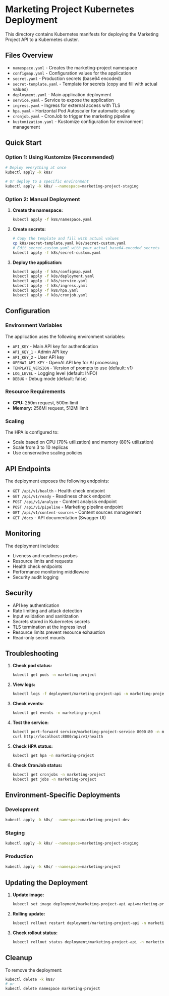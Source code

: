 # Marketing Project Kubernetes Deployment

This directory contains Kubernetes manifests for deploying the Marketing Project API to a Kubernetes cluster.

## Files Overview

- `namespace.yaml` - Creates the marketing-project namespace
- `configmap.yaml` - Configuration values for the application
- `secret.yaml` - Production secrets (base64 encoded)
- `secret-template.yaml` - Template for secrets (copy and fill with actual values)
- `deployment.yaml` - Main application deployment
- `service.yaml` - Service to expose the application
- `ingress.yaml` - Ingress for external access with TLS
- `hpa.yaml` - Horizontal Pod Autoscaler for automatic scaling
- `cronjob.yaml` - CronJob to trigger the marketing pipeline
- `kustomization.yaml` - Kustomize configuration for environment management

## Quick Start

### Option 1: Using Kustomize (Recommended)

```bash
# Deploy everything at once
kubectl apply -k k8s/

# Or deploy to a specific environment
kubectl apply -k k8s/ --namespace=marketing-project-staging
```

### Option 2: Manual Deployment

1. **Create the namespace:**
   ```bash
   kubectl apply -f k8s/namespace.yaml
   ```

2. **Create secrets:**
   ```bash
   # Copy the template and fill with actual values
   cp k8s/secret-template.yaml k8s/secret-custom.yaml
   # Edit secret-custom.yaml with your actual base64-encoded secrets
   kubectl apply -f k8s/secret-custom.yaml
   ```

3. **Deploy the application:**
   ```bash
   kubectl apply -f k8s/configmap.yaml
   kubectl apply -f k8s/deployment.yaml
   kubectl apply -f k8s/service.yaml
   kubectl apply -f k8s/ingress.yaml
   kubectl apply -f k8s/hpa.yaml
   kubectl apply -f k8s/cronjob.yaml
   ```

## Configuration

### Environment Variables

The application uses the following environment variables:

- `API_KEY` - Main API key for authentication
- `API_KEY_1` - Admin API key
- `API_KEY_2` - User API key
- `OPENAI_API_KEY` - OpenAI API key for AI processing
- `TEMPLATE_VERSION` - Version of prompts to use (default: v1)
- `LOG_LEVEL` - Logging level (default: INFO)
- `DEBUG` - Debug mode (default: false)

### Resource Requirements

- **CPU:** 250m request, 500m limit
- **Memory:** 256Mi request, 512Mi limit

### Scaling

The HPA is configured to:
- Scale based on CPU (70% utilization) and memory (80% utilization)
- Scale from 3 to 10 replicas
- Use conservative scaling policies

## API Endpoints

The deployment exposes the following endpoints:

- `GET /api/v1/health` - Health check endpoint
- `GET /api/v1/ready` - Readiness check endpoint
- `POST /api/v1/analyze` - Content analysis endpoint
- `POST /api/v1/pipeline` - Marketing pipeline endpoint
- `GET /api/v1/content-sources` - Content sources management
- `GET /docs` - API documentation (Swagger UI)

## Monitoring

The deployment includes:
- Liveness and readiness probes
- Resource limits and requests
- Health check endpoints
- Performance monitoring middleware
- Security audit logging

## Security

- API key authentication
- Rate limiting and attack detection
- Input validation and sanitization
- Secrets stored in Kubernetes secrets
- TLS termination at the ingress level
- Resource limits prevent resource exhaustion
- Read-only secret mounts

## Troubleshooting

1. **Check pod status:**
   ```bash
   kubectl get pods -n marketing-project
   ```

2. **View logs:**
   ```bash
   kubectl logs -f deployment/marketing-project-api -n marketing-project
   ```

3. **Check events:**
   ```bash
   kubectl get events -n marketing-project
   ```

4. **Test the service:**
   ```bash
   kubectl port-forward service/marketing-project-service 8000:80 -n marketing-project
   curl http://localhost:8000/api/v1/health
   ```

5. **Check HPA status:**
   ```bash
   kubectl get hpa -n marketing-project
   ```

6. **Check CronJob status:**
   ```bash
   kubectl get cronjobs -n marketing-project
   kubectl get jobs -n marketing-project
   ```

## Environment-Specific Deployments

### Development
```bash
kubectl apply -k k8s/ --namespace=marketing-project-dev
```

### Staging
```bash
kubectl apply -k k8s/ --namespace=marketing-project-staging
```

### Production
```bash
kubectl apply -k k8s/ --namespace=marketing-project
```

## Updating the Deployment

1. **Update image:**
   ```bash
   kubectl set image deployment/marketing-project-api api=marketing-project-api:v2.0.0 -n marketing-project
   ```

2. **Rolling update:**
   ```bash
   kubectl rollout restart deployment/marketing-project-api -n marketing-project
   ```

3. **Check rollout status:**
   ```bash
   kubectl rollout status deployment/marketing-project-api -n marketing-project
   ```

## Cleanup

To remove the deployment:

```bash
kubectl delete -k k8s/
# or
kubectl delete namespace marketing-project
```
